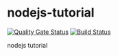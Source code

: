 # nodejs-tutorial
[![Quality Gate Status](https://sonarcloud.io/api/project_badges/measure?project=programming101tutorial_nodejs-tutorial&metric=alert_status)](https://sonarcloud.io/dashboard?id=programming101tutorial_nodejs-tutorial)
[![Build Status](https://travis-ci.org/programming101tutorial/nodejs-tutorial.svg?branch=master)](https://travis-ci.org/programming101tutorial/nodejs-tutorial)


nodejs tutorial
